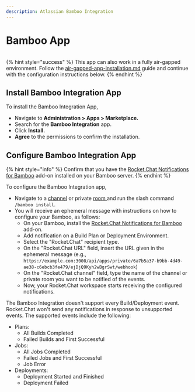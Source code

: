 ```yaml
---
description: Atlassian Bamboo Integration
---
```


# Bamboo App

<figure><img src="../../../../.gitbook/assets/Premium.svg" alt=""><figcaption></figcaption></figure>

{% hint style="success" %}
This app can also work in a fully air-gapped environment. Follow the [air-gapped-app-installation.md](../../../../setup-and-configure/rocket.chat-air-gapped-deployment/air-gapped-app-installation.md "mention") guide and continue with the configuration instructions below.
{% endhint %}

## Install Bamboo Integration App

To install the Bamboo Integration App,

* Navigate to **Administration > Apps > Marketplace.**
* Search for the **Bamboo Integration** app.
* Click **Install.**
* **Agree** to the permissions to confirm the installation.

## Configure Bamboo Integration App

{% hint style="info" %}
Confirm that you have the [Rocket.Chat Notifications for Bamboo](https://marketplace.atlassian.com/apps/1220022/rocket-chat-notifications-for-bamboo?tab=overview\&hosting=server) add-on installed on your Bamboo server.
{% endhint %}

To configure the Bamboo Integration app,

* Navigate to a [channel](../../../../use-rocket.chat/user-guides/rooms/channels/) or private [room ](../../../../use-rocket.chat/omnichannel/workspace-administration/rooms.md)and run the slash command `/bamboo install`.
* You will receive an ephemeral message with instructions on how to configure your Bamboo, as follows:
  * On your Bamboo, install the [Rocket.Chat Notifications for Bamboo](https://marketplace.atlassian.com/apps/1220022/rocket-chat-notifications-for-bamboo) add-on.
  * Add notification on a Build Plan or Deployment Environment.
  * Select the "Rocket.Chat" recipient type.
  * On the "Rocket.Chat URL" field, insert the URL given in the ephemeral message (e.g., `https://example.com:3000/api/apps/private/6a7b5a37-b9bb-4d49-ae38-c6ebcb3fe479/ejDjQ9Kyh2wBgrSwt/webhook`)
  * On the "Rocket.Chat channel" field, type the name of the channel or private room you want to be notified of the events.
  * Now, your Rocket.Chat workspace starts receiving the configured notifications.

The Bamboo Integration doesn't support every Build/Deployment event. Rocket.Chat won't send any notifications in response to unsupported events. The supported events include the following:

* Plans:
  * All Builds Completed
  * Failed Builds and First Successful
* Jobs:
  * All Jobs Completed
  * Failed Jobs and First Successful
  * Job Error
* Deployments:
  * Deployment Started and Finished
  * Deployment Failed
